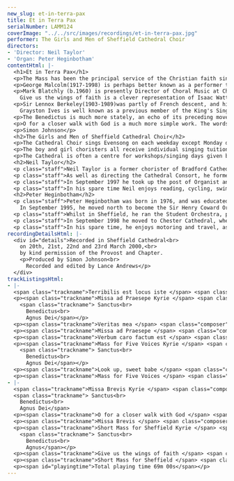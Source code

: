 ```yaml
---
new_slug: et-in-terra-pax
title: Et in Terra Pax
serialNumber: LAMM124
coverImage: "../../src/images/recordings/et-in-terra-pax.jpg"
performer: The Girls and Men of Sheffield Cathedral Choir
directors:
- 'Director: Neil Taylor'
- 'Organ: Peter Heginbotham'
contentHtml: |-
  <h1>Et in Terra Pax</h1>
  <p>The Mass has been the principal service of the Christian faith since Jesus instructed his disciples to "do this in remembrance of me" at the Last Supper (Maundy Thursday). This pivotal point in the Passion story becomes the focus of millions of Christians whenever a Eucharist takes place: "with this bread and this cup we make the memorial of his saving passion, his resurrection from the dead, and his glorious ascension into heaven, and we look for the coming of his kingdom" (from the Eucharistic Prayer). In Sheffield Cathedral the Mass is celebrated daily; on Sundays and feast days the Eucharistic dramaturgy is enriched further through the inclusion of music. The points of the service at which music can replace the spoken word are normally Kyrie, Gloria, Sanctus, Benedictus and Agnus Dei, though only rarely are all these movements heard in a service. Added to this, choirs often sing motets during the mass (usually during communion), which can colour the liturgical year through the appropriateness of their texts.</p>
  <p>George Malcolm(1917-1998) is perhaps better known as a performer than for his compositions. His work as Master of the Music at Westminster Cathedral from 1947-1959 is highly regarded, and it seems likely that all the works by Malcolm on this recording were written with that choir in mind. The Missa ad Praesepe (Mass of the Crib) is an unusual and unique work that is both playful and simple; it is also surprising as a Mass in that it is intended for a particular time of the liturgical calendar, Christmas. For much of the piece the composer makes use of basic block chord harmonies in the choir parts, whilst the organ weaves attractive folk song-like melodies. Verbum Caro Factus Est derives its impact from the contrast between Chorale-type verses for unaccompanied lower voices and the fanfare response for full choir and organ. Terribilis est Locus Iste and Veritas Mea owe much to the motets of Anton Bruckner.</p>
  <p>Mark Blatchly (b.1960) is presently Director of Choral Music at Charterhouse, following spells as Organ Scholar at Christ Church Oxford, Assistant Organist at Gloucester Cathedral, and Organist at St Edmundsbury Cathedral. In writing his Short Mass for Sheffield for Neil Taylor and the Cathedral Choir, Blatchly has been mindful of the two settings on this recording that are associated with Westminster Cathedral - George Malcolm's Missa ad Praesepe, and Lennox Berkeley's Missa Brevis, both of which are models of economic writing for voices and organ. Recently he has also been influenced by the music of Canteloube Ð music kept simple by the most complicated means. He has also attempted to satisfy Neil Taylor 's exacting stipulation that it should be a playful piece.<br>
    Give us the wings of faith is a clever representation of Isaac Watts ' text, both through the vocal lines and the accompaniment. It was written at the request of Dr Barry Rose to fill the gap in the repertoire of Saints ' day anthems for high voices, and was first performed by the boys of St Alban's Abbey under Rose in February 1989.</p>
  <p>Sir Lennox Berkeley(1903-1989)was partly of French descent, and his musical education seems to have been based mainly in Paris, where from 1926-1933 he was a pupil of Nadia Boulanger. The French influence is evident in his Mass for five voices, which was written for Colin Mawby and the choir of Westminster Cathedral in the early 1960s. For the duration of the Mass the vocal writing is technically demanding, whilst nevertheless economical, and its designation for five parts with divided treble gives an indication of the standard maintained by the Westminster Choir at the time. The Kyrie is in a mirror format, emphasising the text. It opens and closes on a single line of music, and contrasts contrapuntal fluidity in the 'Kyries' with a passionate, more homophonic 'Christe eleison'. Following a placid opening ('et in terra pax'), the Gloria develops a vibrant rhythmic momentum at 'laudamus te', before giving way to a more lyrical 'Domini fili'. The 'Quoniam' returns us to the earlier restlessness and the driving 'Cum Sancto' transports the listener to the inevitable conclusion. The Sanctus falls into three separate but linked sections. The ethereal, almost ecstatic opening is interrupted by a more aggressive 'Pleni sunt coeli', before the work erupts into a vital 'Hosanna', which cumulates into a shout-like chanting of the text before retreating into the mystery of the opening. The Benedictus is characterised by the falling phrase with which it opens, over which a solo treble voice can be heard in prayer-like veneration. The return of the 'Hosanna' reminds us of the Sanctus, but this time the elements are more disparate. A brooding, mysterious Agnus Dei opens with a single line of music in all five parts. A feature of the piece is the way in which Berkeley builds up the parts cumulatively at various points. The Agnus, and indeed the work as a whole, resolves itself in the bright and serene key of B major.Look up, sweet babe, an Epiphany-tide anthem, was published in 1957, shortly after Berkeley had completed his operas Ruth and A Dinner Engagement. A heavenly treble solo and its subsequent development by the full choir gives way to a more turbulent middle section, before the organ 's gently undulating chords return us to the opening material.<br>
    Grayston Ives is well known as a previous member of the King's Singers. More recently he has achieved prominence in the musical world as Director of Music at Magdalen College, Oxford, and also through his compositional work. The Missa Brevis was written for the choir of New College, Oxford, and first performed by them on 12th March 1987. The expressive soprano and tenor melodies of the Kyrie are contrasted and combined with a chant-like recitation of the text from the other parts, whilst the organ, which assumes a prominent role throughout the Missa Brevis, gently saunters with its pedal part. The opening dialogue between Organ and Choir in the Gloria reminds one of the practice of alternatim in French Cathedrals. This powerful opening gives way to a much smoother 'Qui tollis', itself a dialogue between Soprano and Tenor soloists that is laid upon a sombre unison 'Miserere nobis'. The Quoniam returns us to the urgency and excitement of the opening before the movement ends on an exhilarating ninth chord. The opening of the Sanctus is marked 'Broadly (like tolling bells)' an effect that is compounded by the mixture tone of the organ, and clever use of accents in the vocal parts. The 'Pleni sunt coeli' is a dance over a vigorous pedal line; the resulting cumulation and conclusion of the Sanctus is hugely dramatic.</p>
  <p>The Benedictus is much more stately, an echo of its preceding movement, which juxtaposes homophonic writing with polyphonic writing at 'in nomine'. Like the Kyrie, the Agnus Dei contrasts a very sustained tune with simple recitations at 'miserere nobis' and 'dona nobis pacem'. The organ interlaces its own independent melody whilst maintaining the momentum with an ostinato bass.</p>
  <p>O for a closer walk with God is a much more simple work. The words will be familiar from many hymn books as those of William Cowper (1731-1800). A clear melody in E flat major weaves its way through the piece, appearing in a minor guise in the third stanza. The richer final verse eventually subsides, and the organ postlude leads us heavenward.</p>
  <p>Simon Johnson</p>
  <h2>The Girls and Men of Sheffield Cathedral Choir</h2>
  <p>The Cathedral Choir sings Evensong on each weekday except Monday during term-time at 5.45pm. Sunday services consist of the Sung Eucharist at 10.30am and Evensong at 6.30pm. Currently there are some 60 - 70 young people involved in the Cathedral Choir. These children attend schools all over the city of Sheffield, and come in to rehearsals and services up to five times each week to be joined by the Cathedral Songmen and Student Songmen.</p>
  <p>The boy and girl choristers all receive individual singing tuition from a specialist vocal tutor during their time in the choir, and, in addition to their regular services, the Cathedral Choir often gives concerts in the Cathedral and beyond, broadcasts on radio and television, and tours at home and abroad. In the last two years the choir has toured in Germany, Holland, the South Coast of England, and the West Country; future plans include East Anglia and the USA.</p>
  <p>The Cathedral is often a centre for workshops/singing days given by distinguished visiting musicians, including Sir David Willcocks, John Rutter, Scott Stroman, Ralph Allwood and Michael Brewer.</p>
  <h2>Neil Taylor</h2>
  <p class="staff">Neil Taylor is a former chorister of Bradford Cathedral, from where he gained a Scholarship to the Royal College of Music. He was organ scholar at St Albans Cathedral, and in 1990 was appointed Assistant Organist at Norwich Cathedral. As well as premiering many new works in his time at Norwich, he made numerous broadcasts and recordings with the Cathedral Choir, which have received high critical acclaim, and toured with them on the continent and in the USA.</p>
  <p class="staff">As well as directing the Cathedral Consort, he formed the Cathedral Girls ' Choir in 1995 which completed its first CD recording and made a highly successful tour of Germany in 1997. He has directed choral courses as far afield as Aldeburgh and Mexico City, and is a regular member of staff on the Eton Choral Courses.</p>
  <p class="staff">In September 1997 he took up the post of Organist and Master of the Music at Sheffield Cathedral. Since then he has made the premiére recording of the Henry Willis III organ in Sheffield City Hall with Harlequin Brass (Music for a Millennium - Classic FM Magazine 's CD of the Year Award Winner) and a disc of Christmas classics (A Ceremony of Carols) with the Cathedral Choir.</p>
  <p class="staff">In his spare time Neil enjoys reading, cycling, swimming and walking. A keen cook, he is also an enthusiast of real ales and good wines.</p>
  <h2>Peter Heginbotham</h2>
  <p class="staff">Peter Heginbotham was born in 1976, and was educated at Solihull School, where he was a Music Scholar. In 1994, he was appointed to the Organ Scholarship of Truro Cathedral, also acting as an Assistant Housemaster at Polwhele House School, and a visiting bassoon teacher at Truro School.<br>
    In September 1995, he moved north to become the Sir Henry Coward Organ Scholar at Sheffield Cathedral and University, where he gained the degree of B.Mus.</p>
  <p class="staff">Whilst in Sheffield, he ran the Student Orchestra, played continuo for the "Operaworks" production of "Dido and Aeneas" at the 1997 Edinburgh International Festival, was Chairman of the University Summer Music Festival in 1998, and was Secretary to the Management Committee of the Cathedral Arts Festival. He also accompanied the Sheffield choirs on tour, both in the UK and in Germany.</p>
  <p class="staff">In September 1998 he moved to Chester Cathedral, where he ran the Voluntary Choir and played for the Cathedral Girls Choir on tour in Paris and Sens. He also ran a 70 strong choral society near Liverpool. He has been Assistant Master of the Music at Sheffield Cathedral since November 1999.</p>
  <p class="staff">In his spare time, he enjoys motoring and travel, as well as testing the results of other peoples ' cooking.</p>
recordingDetailsHtml: |-
  <div id="details">Recorded in Sheffield Cathedral<br>
    on 20th, 21st, 22nd and 23rd March 2000,<br>
    by kind permission of the Provost and Chapter.
    <p>Produced by Simon Johnson<br>
      Recorded and edited by Lance Andrews</p>
  </div>
trackListingsHtml:
- |-
  <span class="trackname">Terribilis est locus iste </span> <span class="composer"> George Malcolm</span>
  <p><span class="trackname">Missa ad Praesepe Kyrie </span> <span class="composer">George Malcolm</span><br>
    <span class="trackname"> Sanctus<br>
      Benedictus<br>
      Agnus Dei</span></p>
  <p><span class="trackname">Veritas mea </span> <span class="composer">George Malcolm</span></p>
  <p><span class="trackname">Missa ad Praesepe </span> <span class="composer">Gloria</span></p>
  <p><span class="trackname">Verbum caro factum est </span> <span class="composer">George Malcolm</span></p>
  <p><span class="trackname">Mass for Five Voices Kyrie </span> <span class="composer">Lennox Berkeley</span><br>
    <span class="trackname"> Sanctus<br>
      Benedictus<br>
      Agnus Dei</span></p>
  <p><span class="trackname">Look up, sweet babe </span> <span class="composer">Lennox Berkeley</span></p>
  <p><span class="trackname">Mass for Five Voices </span> <span class="composer">Gloria</span></p>
- |-
  <span class="trackname">Missa Brevis Kyrie </span> <span class="composer">Grayston Ives</span><br>
  <span class="trackname"> Sanctus<br>
    Benedictus<br>
    Agnus Dei</span>
  <p><span class="trackname">O for a closer walk with God </span> <span class="composer">Grayston Ives</span></p>
  <p><span class="trackname">Missa Brevis </span> <span class="composer">Gloria</span></p>
  <p><span class="trackname">Short Mass for Sheffield Kyrie </span> <span class="composer">Mark Blatchly</span><br>
    <span class="trackname"> Sanctus<br>
      Benedictus<br>
      Agnus</span></p>
  <p><span class="trackname">Give us the wings of faith </span> <span class="composer">Mark Blatchly</span><span class="trackname"></span></p>
  <p><span class="trackname">Short Mass for Sheffield </span> <span class="composer">Gloria</span></p>
  <p><span id="playingtime">Total playing time 69m 00s</span></p>
---
```


